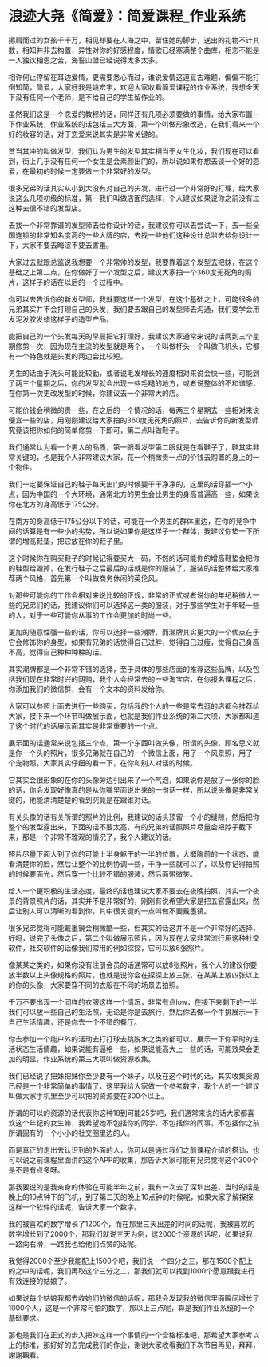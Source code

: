 # 浪迹大尧《简爱》：简爱课程_作业系统

擦肩而过的女孩千千万，相见却要在人海之中，留住她的脚步，送出的礼物不计其数，相知并非去构置，异性对你的好感程度，情歌已经塞满整个曲库，相恋不能是一人独饮相思之苦，海誓山盟已经说得太多太多。

相许何止停留在耳边爱情，更需要悉心而过，谁说爱情这道亘古难题，偏偏不能打倒知简，简爱，大家好我是姚宏宇，欢迎大家收看简爱课程的作业系统，我想全天下没有任何一个老师，是不给自己的学生留作业的。

虽然我们这是一个恋爱的教程的话，同样还有几项必须要做的事情，给大家布置一下作业系统，作业系统的话包括三大方面，第一个叫做形象改造，在我们看来一个好的妆容的话，对于恋爱来说其实是非常关键的。

首当其冲的叫做发型，我们认为男生的发型其实相当于女生化妆，我们现在可以看到，街上几乎没有任何一个女生是会素颜出门的，所以说如果你想去谈一个好的恋爱，在最初的时候一定要做一个非常好的发型。

很多兄弟的话其实从小到大没有对自己的头发，进行过一个非常好的打理，给大家说这么几项初级的标准，第一我们叫做店面的选择，个人建议如果说你之前没有过这种去很不错的发型店。

去找一个非常靠谱的发型师去给你设计的话，我建议你可以去尝试一下，去一些全国连锁的非常知名度高的一些大牌的店，去找一些他们这种设计总监去给你设计一下，大家不要去晦涩不要去害羞。

大家过去就跟总监说我想要一个非常帅的发型，我要靠着这个发型去把妹，在这个基础之上第二点，在你做好了一个发型之后，建议大家拍一个360度无死角的照片，这样子的话在以后的一个过程中。

你可以去告诉你的新发型师，我就要这样一个发型，在这个基础之上，可能很多的兄弟其实并不会打理自己的头发，我们要去跟自己的发型师去沟通，我们要学会用发泥发胶发蜡这样子的造型产品。

能把自己的一个头发每天的早晨把它打理好，我建议大家通常来说的话两到三个星期修剪一次，因为现在主流的发型就是两个，一个叫做杯头一个叫做飞机头，它都有一个特色就是头发的两边会比较短。

男生的话由于洗头可能比较勤，或者说毛发增长的速度相对来说会快一些，可能到了两三个星期之后，你的发型就会出现一些毛糙的地方，或者说整体的不和谐感，在你第一次更改发型的时候，你建议去一个非常大的店。

可能价钱会稍微的贵一些，在之后的一个情况的话，每两三个星期去一些相对来说便宜一些的店，用刚刚建议给大家拍的360度无死角的照片，去告诉你的新发型师究竟该把你如何的简单修剪一下即可，第二点叫做鞋子。

我们通常认为看一个男人的品质，第一眼看发型第二眼就是在看鞋子了，鞋其实非常关键的，也是我个人非常建议大家，花一个稍微贵一点的价钱去购置的身上的一个物件。

我们一定要保证自己的鞋子每天出门的时候要干干净净的，这里的话穿插一个小点，因为中国的一个大环境，通常北方的男生会比男生的身高普遍高一些，如果说你在北方的身高低于175公分。

在南方的身高低于175公分以下的话，可能在一个男生的群体里边，在你的竞争中间的话算是有一些小的劣势，所以说如果你是这样子一个群体，我建议你垫一下所谓的增高鞋垫，把它放在你的鞋子里。

这个时候你在购买鞋子的时候记得要买大一码，不然的话可能你的增高鞋垫会把你的鞋型给毁掉，在发行鞋子之后最后的话就是你的服装了，服装的话整体给大家推荐两个风格，首先第一个叫做商务休闲的英伦风。

对那些可能你的工作会相对来说比较的正规，非常的正式或者说你的年纪稍微大一些的兄弟们的话，我建议你们可以选择这一类的服装，对于那些学生对于年轻一些的人，对于一些可能你从事的工作会更加的时尚一些。

更加的随意性强一些的话，你可以选择一些潮牌，而潮牌其实更大的一个优点在于它会修饰你的身型，如果有兄弟的话觉得自己过胖，觉得自己过瘦，觉得自己身高不高，觉得自己种种种种的话。

其实潮牌都是一个非常不错的选择，至于具体的那些店面的推荐这些品牌，以及包括我们现在非常时兴的网购，我个人会经常去的一些淘宝店，在你报名课程之后，你添加我们的微信群，会有一个文本的资料发给你。

大家可以参照上面去进行一些购买，包括我的个人的一些是常去逛的店都会推荐给大家，接下来一个环节叫做展示面，也就是我们作业系统的第二大项，大家都知道了这个时代的话展示面其实是非常重要的一个点。

展示面的话通常来说包括三个点，第一个东西叫做头像，所谓的头像，顾名思义就是你一个头的照片，很多兄弟就在自己的一个微信上面，用了一个风景照，用了一个宠物照，大家其实仔细的看一下，在你和别人对话的时候。

它其实会很形象的在你的头像旁边引出来了一个气泡，如果说你是放了一张你的脸的话，你会发现好像真的是从你嘴里面说出来的一句话一样，所以说头像是非常关键的，他能清清楚楚的看到究竟是在跟谁对话。

有关头像的话有关所谓的照片的比例，我建议的话头顶留一个小的缝隙，然后把你整个的发型露出来，下面的话不要太高，有的兄弟的话照照片尽量会把脖子截下来，那是一个非常不雅观的情况了，我个人建议的话。

照片尽量下面大到了你的可能上半身躯干的一半的位置，大概胸前的一个状态，能看清楚你的脸，然后让整个的比例协调一些，干净一些就可以了，以及你记得拍照的时候要面光，然后穿一个比较不错的服装，然后面带微笑。

给人一个更积极的生活态度，最终的话也建议大家不要去在夜晚拍照，其实一个夜景的背景照片的话，其实并不是非常好的，刚刚有说希望大家是把五官露出来，然后让别人可以清晰的看到你，其中很关键的一点叫做不要戴墨镜。

很多兄弟觉得可能戴墨镜会稍微酷一些，但其实的话这并不是一个非常好的选择，好吗，说完了头像之后，第二个叫做展示照片，因为现在大家非常流行用这种社交软件，社交软件的话像我们常用的例如探探，它可以放6张照片。

像某某之类的，如果你没有注册会员的话通常可以放8张照片，我个人的建议你要放半数以上头像规格的照片，也就是说你会在探探上放三张，在某某上放四张以上的你的头像，大家要穿不同的衣服在不同的场景去拍照。

千万不要出现一个同样的衣服这样一个情况，非常有点low，在接下来剩下的一半我们可以放一些自己的生活照，无论是你是去旅行，然后你去做一个牛排展示一下自己生活情趣，还是你去一个不错的餐厅。

你去参加一个能户外的活动去打打球去跳脱水之类的都可以，展示一下你平时的生活状态生活情趣，如果说能有逼格一些，如果说能高大上一些的话，可能效果会更加的明显，作业系统的第三大项叫做资源收集。

我们已经说了把妹把妹你至少要有一个妹子，以及在这个时代的话，其实收集资源已经是一个非常简单的事情了，这里我给大家做一个参考数字，我个人的一个建议叫做大家手机里至少可以把的资源要在300个以上。

所谓的可以的资源的话代表你这种18到可能25岁吧，我们通常来说的话大家都喜欢这个年纪的女生嘛，我希望她不包括你的同学，不包括你的同事，不包括你之前所谓固有的一个小小的社交圈里边的人。

而是真正的走出去认识到的外面的人，你可以是通过我们之前课程介绍的搭讪，也可以说之前课程里面讲的这个APP的收集，那告诉大家可能有兄弟觉得这个300个是不是有点多呀。

那我要说的是我亲身的体验在可能半年之前，我有一次去了深圳出差，当时的话是晚上的10点钟下的飞机，到了第二天的晚上10点钟的时候呢，如果大家了解探探这样一个软件的话呢，告诉大家一个数字。

我的被喜欢的数字增长了1200个，而在那里三天出差的时间的话呢，我被喜欢的数字增长到了2000个，那我们就说三天为例，这2000个资源的话呢，如果说我一路向右滑，一路我也给他们点赞的话呢。

我觉得2000个至少我能配上1500个吧，我们说一个四分之三，那在1500个配上的之中的话呢，我们再取这个三分之二，那我们就可以找到1000个愿意跟我进行有效连接的姑娘了。

如果说每个姑娘我都去收她们的微信的话呢，那我会发现我的微信里面瞬间增长了1000个人，这是一个非常可怕的数字，那以上三点呢，算是我们作业系统的一个基础要求。

那也是我们在正式的步入把妹这样一个事情的一个合格标准吧，那希望大家参考以上的标准，那好好的去完成我们的作业，谢谢大家收看我们下次节目再见，拜拜，謝謝觀看。

